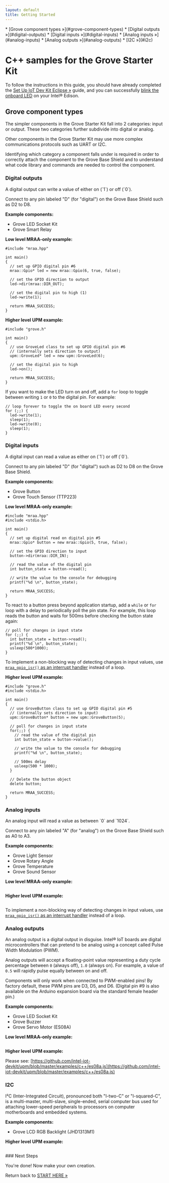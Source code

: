 ```yaml
---
layout: default
title: Getting Started
---
```


<div id="toc" markdown="1">
* [Grove component types »](#grove-component-types)
  * [Digital outputs »](#digital-outputs)
  * [Digital inputs »](#digital-inputs)
  * [Analog inputs »](#analog-inputs)
  * [Analog outputs »](#analog-outputs)
  * [I2C »](#i2c)
</div>

# C++ samples for the Grove Starter Kit

To follow the instructions in this guide, you should have already completed the [Set Up IoT Dev Kit Eclipse »](../../../ide_setup/eclipse/index.html) guide, and you can successfully [blink the onboard LED](../../../ide_setup/eclipse/index-create_project.html) on your Intel® Edison.

## Grove component types

The simpler components in the Grove Starter Kit fall into 2 categories: input or output. These two categories further subdivide into digital or analog. 

Other components in the Grove Starter Kit may use more complex communications protocols such as UART or I2C.

Identifying which category a component falls under is required in order to correctly attach the component to the Grove Base Shield and to understand what code library and commands are needed to control the component.


### Digital outputs

<div class="tldr" markdown="1">
A digital output can write a value of either on (`1`) or off (`0`).

Connect to any pin labeled "D" (for "digital") on the Grove Base Shield such as D2 to D8.
</div>

**Example components:**

* Grove LED Socket Kit
* Grove Smart Relay

**Low level MRAA-only example:**

```
#include "mraa.hpp"

int main()
{
  // set up GPIO digital pin #6
  mraa::Gpio* led = new mraa::Gpio(6, true, false);

  // set the GPIO direction to output
  led->dir(mraa::DIR_OUT);

  // set the digital pin to high (1)
  led->write(1);

  return MRAA_SUCCESS;
}
```

**Higher level UPM example:**

```
#include "grove.h"

int main()
{
  // use GroveLed class to set up GPIO digital pin #6
  // (internally sets direction to output)
  upm::GroveLed* led = new upm::GroveLed(6);

  // set the digital pin to high
  led->on();

  return MRAA_SUCCESS;
}
```

If you want to make the LED turn on and off, add a `for` loop to toggle between writing `1` or `0` to the digital pin. For example:

```
// loop forever to toggle the on board LED every second
for (;;) {
  led->write(1);
  sleep(1);
  led->write(0);
  sleep(1);
}
```  

### Digital inputs

<div class="tldr" markdown="1">
A digital input can read a value as either on (`1`) or off (`0`).

Connect to any pin labeled "D" (for "digital") such as D2 to D8 on the Grove Base Shield.
</div>

**Example components:**

* Grove Button
* Grove Touch Sensor (TTP223)

**Low level MRAA-only example:**

```
#include "mraa.hpp"
#include <stdio.h>

int main()
{
  // set up digital read on digital pin #5
  mraa::Gpio* button = new mraa::Gpio(5, true, false);

  // set the GPIO direction to input
  button->dir(mraa::DIR_IN);

  // read the value of the digital pin
  int button_state = button->read();

  // write the value to the console for debugging
  printf("%d \n", button_state);

  return MRAA_SUCCESS;
}
```

To react to a button press beyond application startup, add a `while` or `for` loop with a delay to periodically poll the pin state. For example, this loop reads the button and waits for 500ms before checking the button state again:

```
// poll for changes in input state
for (;;) {
  int button_state = button->read();
  printf("%d \n", button_state);
  usleep(500*1000);
}
```

To implement a non-blocking way of detecting changes in input values, use [`mraa_gpio_isr()` as an interrupt handler](https://software.intel.com/en-us/articles/internet-of-things-using-mraa-to-abstract-platform-io-capabilities#_Toc4.2) instead of a loop.

**Higher level UPM example:**

```
#include "grove.h"
#include <stdio.h>

int main()
{
  // use GroveButton class to set up GPIO digital pin #5
  // (internally sets direction to input)
  upm::GroveButton* button = new upm::GroveButton(5);

  // poll for changes in input state
  for(;;) {
    // read the value of the digital pin
    int button_state = button->value();

    // write the value to the console for debugging
    printf("%d \n", button_state);
    
    // 500ms delay
    usleep(500 * 1000);
  }

  // Delete the button object
  delete button;

  return MRAA_SUCCESS;
}
```

### Analog inputs

<div class="tldr" markdown="1">
An analog input will read a value as between `0` and `1024`.

Connect to any pin labeled "A" (for "analog") on the Grove Base Shield such as A0 to A3.
</div>

**Example components:**

* Grove Light Sensor
* Grove Rotary Angle
* Grove Temperature
* Grove Sound Sensor

**Low level MRAA-only example:**

```

```

**Higher level UPM example:**

```

```

To implement a non-blocking way of detecting changes in input values, use [`mraa_gpio_isr()` as an interrupt handler](https://software.intel.com/en-us/articles/internet-of-things-using-mraa-to-abstract-platform-io-capabilities#_Toc4.2) instead of a loop.

### Analog outputs

<div class="tldr" markdown="1">
An analog output is a digital output in disguise. Intel® IoT boards are digital microcontrollers that can pretend to be analog using a concept called Pulse Width Modulation (PWM). 

Analog outputs will accept a floating-point value representing a duty cycle percentage between `0` (always off), `1.0` (always on). For example, a value of `0.5` will rapidly pulse equally between on and off.

Components will only work when connected to PWM-enabled pins! By factory default, these PWM pins are D3, D5, and D6. (Digital pin #9 is also available on the Arduino expansion board via the standard female header pin.)
</div>

**Example components:**

* Grove LED Socket Kit
* Grove Buzzer
* Grove Servo Motor (ES08A)

**Low level MRAA-only example:**

```

```

**Higher level UPM example:**

Please see: [https://github.com/intel-iot-devkit/upm/blob/master/examples/c++/es08a.js](https://github.com/intel-iot-devkit/upm/blob/master/examples/c++/es08a.js)


### I2C

<div class="tldr" markdown="1">
I²C (Inter-Integrated Circuit), pronounced both "I-two-C" or "I-squared-C", is a multi-master, multi-slave, single-ended, serial computer bus used for attaching lower-speed peripherals to processors on computer motherboards and embedded systems.
</div>

**Example components:**

* Grove LCD RGB Backlight (JHD1313M1)

**Higher level UPM example:**

```

```

<div id="next-steps" class="note" markdown="1">
### Next Steps

You're done! Now make your own creation. 

Return back to [START HERE »](../../../index.html#now-make-your-own-creation)
</div>
